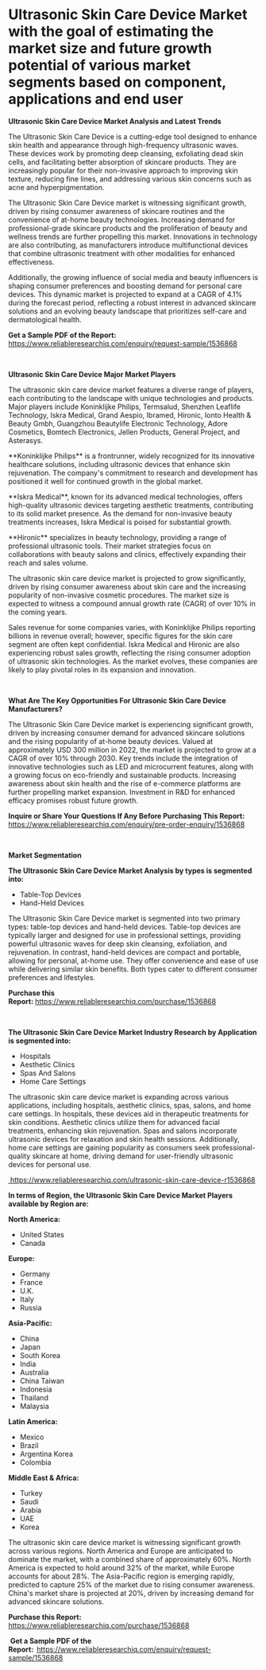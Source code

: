 <p><h1>Ultrasonic Skin Care Device Market with the goal of estimating the market size and future growth potential of various market segments based on component, applications and end user</h1></p><p><strong>Ultrasonic Skin Care Device Market Analysis and Latest Trends</strong></p>
<p><p>The Ultrasonic Skin Care Device is a cutting-edge tool designed to enhance skin health and appearance through high-frequency ultrasonic waves. These devices work by promoting deep cleansing, exfoliating dead skin cells, and facilitating better absorption of skincare products. They are increasingly popular for their non-invasive approach to improving skin texture, reducing fine lines, and addressing various skin concerns such as acne and hyperpigmentation.</p><p>The Ultrasonic Skin Care Device market is witnessing significant growth, driven by rising consumer awareness of skincare routines and the convenience of at-home beauty technologies. Increasing demand for professional-grade skincare products and the proliferation of beauty and wellness trends are further propelling this market. Innovations in technology are also contributing, as manufacturers introduce multifunctional devices that combine ultrasonic treatment with other modalities for enhanced effectiveness.</p><p>Additionally, the growing influence of social media and beauty influencers is shaping consumer preferences and boosting demand for personal care devices. This dynamic market is projected to expand at a CAGR of 4.1% during the forecast period, reflecting a robust interest in advanced skincare solutions and an evolving beauty landscape that prioritizes self-care and dermatological health.</p></p>
<p><strong>Get a Sample PDF of the Report:&nbsp;</strong> <a href="https://www.reliableresearchiq.com/enquiry/request-sample/1536868?utm_campaign=120&utm_medium=2&utm_source=Github&utm_content=ia&utm_term=13042025&utm_id=ultrasonic-skin-care-device">https://www.reliableresearchiq.com/enquiry/request-sample/1536868</a></p>
<p>&nbsp;</p>
<p><strong>Ultrasonic Skin Care Device Major Market Players</strong></p>
<p><p>The ultrasonic skin care device market features a diverse range of players, each contributing to the landscape with unique technologies and products. Major players include Koninklijke Philips, Termsalud, Shenzhen Leaflife Technology, Iskra Medical, Grand Aespio, Ibramed, Hironic, Ionto Health & Beauty Gmbh, Guangzhou Beautylife Electronic Technology, Adore Cosmetics, Bomtech Electronics, Jellen Products, General Project, and Asterasys.</p><p>**Koninklijke Philips** is a frontrunner, widely recognized for its innovative healthcare solutions, including ultrasonic devices that enhance skin rejuvenation. The company's commitment to research and development has positioned it well for continued growth in the global market. </p><p>**Iskra Medical**, known for its advanced medical technologies, offers high-quality ultrasonic devices targeting aesthetic treatments, contributing to its solid market presence. As the demand for non-invasive beauty treatments increases, Iskra Medical is poised for substantial growth.</p><p>**Hironic** specializes in beauty technology, providing a range of professional ultrasonic tools. Their market strategies focus on collaborations with beauty salons and clinics, effectively expanding their reach and sales volume.</p><p>The ultrasonic skin care device market is projected to grow significantly, driven by rising consumer awareness about skin care and the increasing popularity of non-invasive cosmetic procedures. The market size is expected to witness a compound annual growth rate (CAGR) of over 10% in the coming years.</p><p>Sales revenue for some companies varies, with Koninklijke Philips reporting billions in revenue overall; however, specific figures for the skin care segment are often kept confidential. Iskra Medical and Hironic are also experiencing robust sales growth, reflecting the rising consumer adoption of ultrasonic skin technologies. As the market evolves, these companies are likely to play pivotal roles in its expansion and innovation.</p></p>
<p>&nbsp;</p>
<p><strong>What Are The Key Opportunities For Ultrasonic Skin Care Device Manufacturers?</strong></p>
<p><p>The Ultrasonic Skin Care Device market is experiencing significant growth, driven by increasing consumer demand for advanced skincare solutions and the rising popularity of at-home beauty devices. Valued at approximately USD 300 million in 2022, the market is projected to grow at a CAGR of over 10% through 2030. Key trends include the integration of innovative technologies such as LED and microcurrent features, along with a growing focus on eco-friendly and sustainable products. Increasing awareness about skin health and the rise of e-commerce platforms are further propelling market expansion. Investment in R&D for enhanced efficacy promises robust future growth.</p></p>
<p><strong>Inquire or Share Your Questions If Any Before Purchasing This Report:</strong> <a href="https://www.reliableresearchiq.com/enquiry/pre-order-enquiry/1536868?utm_campaign=120&utm_medium=2&utm_source=Github&utm_content=ia&utm_term=13042025&utm_id=ultrasonic-skin-care-device">https://www.reliableresearchiq.com/enquiry/pre-order-enquiry/1536868</a></p>
<p>&nbsp;</p>
<p><strong>Market Segmentation</strong></p>
<p><strong>The Ultrasonic Skin Care Device Market Analysis by types is segmented into:</strong></p>
<p><ul><li>Table-Top Devices</li><li>Hand-Held Devices</li></ul></p>
<p><p>The Ultrasonic Skin Care Device market is segmented into two primary types: table-top devices and hand-held devices. Table-top devices are typically larger and designed for use in professional settings, providing powerful ultrasonic waves for deep skin cleansing, exfoliation, and rejuvenation. In contrast, hand-held devices are compact and portable, allowing for personal, at-home use. They offer convenience and ease of use while delivering similar skin benefits. Both types cater to different consumer preferences and lifestyles.</p></p>
<p><strong>Purchase this Report:&nbsp;</strong><a href="https://www.reliableresearchiq.com/purchase/1536868?utm_campaign=120&utm_medium=2&utm_source=Github&utm_content=ia&utm_term=13042025&utm_id=ultrasonic-skin-care-device">https://www.reliableresearchiq.com/purchase/1536868</a></p>
<p>&nbsp;</p>
<p><strong>The Ultrasonic Skin Care Device Market Industry Research by Application is segmented into:</strong></p>
<p><ul><li>Hospitals</li><li>Aesthetic Clinics</li><li>Spas And Salons</li><li>Home Care Settings</li></ul></p>
<p><p>The ultrasonic skin care device market is expanding across various applications, including hospitals, aesthetic clinics, spas, salons, and home care settings. In hospitals, these devices aid in therapeutic treatments for skin conditions. Aesthetic clinics utilize them for advanced facial treatments, enhancing skin rejuvenation. Spas and salons incorporate ultrasonic devices for relaxation and skin health sessions. Additionally, home care settings are gaining popularity as consumers seek professional-quality skincare at home, driving demand for user-friendly ultrasonic devices for personal use.</p></p>
<p><a href="https://www.reliableresearchiq.com/ultrasonic-skin-care-device-r1536868?utm_campaign=120&utm_medium=2&utm_source=Github&utm_content=ia&utm_term=13042025&utm_id=ultrasonic-skin-care-device">&nbsp;https://www.reliableresearchiq.com/ultrasonic-skin-care-device-r1536868</a></p>
<p><strong>In terms of Region, the Ultrasonic Skin Care Device Market Players available by Region are:</strong></p>
<p>
    <p> <strong> North America: </strong>
        <ul>
            <li>United States</li>
            <li>Canada</li>
        </ul>
        </p> 
    <p> <strong> Europe: </strong>
        <ul>
            <li>Germany</li>
            <li>France</li>
            <li>U.K.</li>
            <li>Italy</li>
            <li>Russia</li>
        </ul>
        </p> 
    <p> <strong> Asia-Pacific: </strong>
        <ul>
            <li>China</li>
            <li>Japan</li>
            <li>South Korea</li>
            <li>India</li>
            <li>Australia</li>
            <li>China Taiwan</li>
            <li>Indonesia</li>
            <li>Thailand</li>
            <li>Malaysia</li>
        </ul>
        </p> 
    <p> <strong> Latin America: </strong>
        <ul>
            <li>Mexico</li>
            <li>Brazil</li>
            <li>Argentina Korea</li>
            <li>Colombia</li>
        </ul>
        </p> 
    <p> <strong> Middle East & Africa: </strong>
        <ul>
            <li>Turkey</li>
            <li>Saudi</li>
            <li>Arabia</li>
            <li>UAE</li>
            <li>Korea</li>
        </ul>
    </p>
    </p>
<p><p>The ultrasonic skin care device market is witnessing significant growth across various regions. North America and Europe are anticipated to dominate the market, with a combined share of approximately 60%. North America is expected to hold around 32% of the market, while Europe accounts for about 28%. The Asia-Pacific region is emerging rapidly, predicted to capture 25% of the market due to rising consumer awareness. China's market share is projected at 20%, driven by increasing demand for advanced skincare solutions.</p></p>
<p><strong>Purchase this Report: </strong><a href="https://www.reliableresearchiq.com/purchase/1536868?utm_campaign=120&utm_medium=2&utm_source=Github&utm_content=ia&utm_term=13042025&utm_id=ultrasonic-skin-care-device">https://www.reliableresearchiq.com/purchase/1536868</a></p>
<p>&nbsp;<strong>Get a Sample PDF of the Report:&nbsp;&nbsp;</strong><a href="https://www.reliableresearchiq.com/enquiry/request-sample/1536868?utm_campaign=120&utm_medium=2&utm_source=Github&utm_content=ia&utm_term=13042025&utm_id=ultrasonic-skin-care-device">https://www.reliableresearchiq.com/enquiry/request-sample/1536868</a></p>
<p><strong></strong></p>
<p><p></p><p></p><p></p></p>